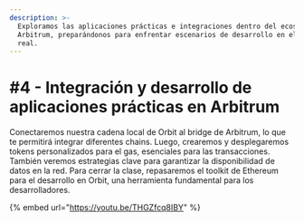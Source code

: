 ```yaml
---
description: >-
  Exploramos las aplicaciones prácticas e integraciones dentro del ecosistema de
  Arbitrum, preparándonos para enfrentar escenarios de desarrollo en el mundo
  real.
---
```


# #4 - Integración y desarrollo de aplicaciones prácticas en Arbitrum

Conectaremos nuestra cadena local de Orbit al bridge de Arbitrum, lo que te permitirá integrar diferentes chains. Luego, crearemos y desplegaremos tokens personalizados para el gas, esenciales para las transacciones. También veremos estrategias clave para garantizar la disponibilidad de datos en la red. Para cerrar la clase, repasaremos el toolkit de Ethereum para el desarrollo en Orbit, una herramienta fundamental para los desarrolladores.

{% embed url="https://youtu.be/THGZfcq8IBY" %}
